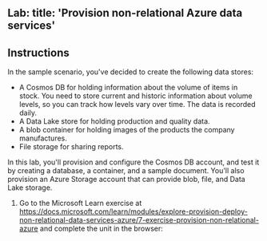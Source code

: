 Lab:
    title: 'Provision non-relational Azure data services'
---

## Instructions
In the sample scenario, you've decided to create the following data stores:

* A Cosmos DB for holding information about the volume of items in stock. You need to store current and historic information about volume levels, so you can track how levels vary over time. The data is recorded daily.
* A Data Lake store for holding production and quality data.
* A blob container for holding images of the products the company manufactures.
* File storage for sharing reports.

In this lab, you'll provision and configure the Cosmos DB account, and test it by creating a database, a container, and a sample document. You'll also provision an Azure Storage account that can provide blob, file, and Data Lake storage.

1.	Go to the Microsoft Learn exercise at https://docs.microsoft.com/learn/modules/explore-provision-deploy-non-relational-data-services-azure/7-exercise-provision-non-relational-azure and complete the unit in the browser: 
